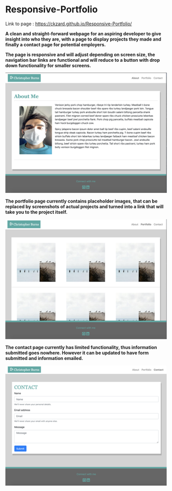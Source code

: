 # Responsive-Portfolio
Link to page : https://ckzard.github.io/Responsive-Portfolio/

**A clean and straight-forward webpage for an aspiring developer to give insight into who they are, with a page to display projects they made and finally a contact page for potential employers.**

**The page is responsive and will adjust depending on screen size, the navigation bar links are functional and will reduce to a button with drop down functionality for smaller screens.**

![Front page](/assets/images/About-me.png)

**The portfolio page currently contains placeholder images, that can be replaced by screenshots of actual projects and turned into a link that will take you to the project itself.**

![Portfolio page](/assets/images/Portfolio-screen.png)

**The contact page currently has limited functionality, thus information submitted goes nowhere. However it can be updated to have form submitted and information emailed.**

![Contact page](/assets/images/Contact-us.png)


